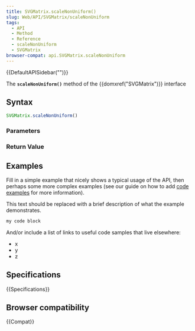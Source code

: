 ```yaml
---
title: SVGMatrix.scaleNonUniform()
slug: Web/API/SVGMatrix/scaleNonUniform
tags:
  - API
  - Method
  - Reference
  - scaleNonUniform
  - SVGMatrix
browser-compat: api.SVGMatrix.scaleNonUniform
---
```

{{DefaultAPISidebar("")}}

The **`scaleNonUniform()`** method of the {{domxref("SVGMatrix")}} interface 

## Syntax

```js
SVGMatrix.scaleNonUniform()
```

### Parameters



### Return Value



## Examples

Fill in a simple example that nicely shows a typical usage of the API, then perhaps some more complex examples (see our guide on how to add [code examples](/en-US/docs/MDN/Contribute/Structures/Code_examples) for more information).

This text should be replaced with a brief description of what the example demonstrates.

```js
my code block
```

And/or include a list of links to useful code samples that live elsewhere:

*   x
*   y
*   z

## Specifications

{{Specifications}}

## Browser compatibility

{{Compat}}

